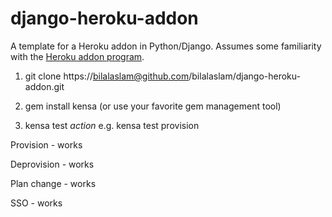 django-heroku-addon
===================

A template for a Heroku addon in Python/Django. Assumes some familiarity with the [Heroku addon program](http://addons.heroku.com).

1. git clone https://bilalaslam@github.com/bilalaslam/django-heroku-addon.git

2. gem install kensa (or use your favorite gem management tool)

3. kensa test *action* e.g. kensa test provision

Provision - works

Deprovision - works

Plan change - works

SSO - works